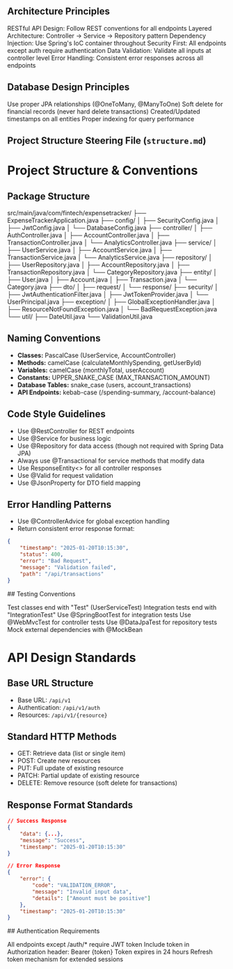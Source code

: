 ## Architecture Principles

RESTful API Design: Follow REST conventions for all endpoints
Layered Architecture: Controller → Service → Repository pattern
Dependency Injection: Use Spring's IoC container throughout
Security First: All endpoints except auth require authentication
Data Validation: Validate all inputs at controller level
Error Handling: Consistent error responses across all endpoints

## Database Design Principles

Use proper JPA relationships (@OneToMany, @ManyToOne)
Soft delete for financial records (never hard delete transactions)
Created/Updated timestamps on all entities
Proper indexing for query performance

## **Project Structure Steering File (`structure.md`)**

# Project Structure & Conventions

## Package Structure


src/main/java/com/fintech/expensetracker/
├── ExpenseTrackerApplication.java
├── config/
│   ├── SecurityConfig.java
│   ├── JwtConfig.java
│   └── DatabaseConfig.java
├── controller/
│   ├── AuthController.java
│   ├── AccountController.java
│   ├── TransactionController.java
│   └── AnalyticsController.java
├── service/
│   ├── UserService.java
│   ├── AccountService.java
│   ├── TransactionService.java
│   └── AnalyticsService.java
├── repository/
│   ├── UserRepository.java
│   ├── AccountRepository.java
│   ├── TransactionRepository.java
│   └── CategoryRepository.java
├── entity/
│   ├── User.java
│   ├── Account.java
│   ├── Transaction.java
│   └── Category.java
├── dto/
│   ├── request/
│   └── response/
├── security/
│   ├── JwtAuthenticationFilter.java
│   ├── JwtTokenProvider.java
│   └── UserPrincipal.java
├── exception/
│   ├── GlobalExceptionHandler.java
│   ├── ResourceNotFoundException.java
│   └── BadRequestException.java
└── util/
├── DateUtil.java
└── ValidationUtil.java

## Naming Conventions
- **Classes:** PascalCase (UserService, AccountController)
- **Methods:** camelCase (calculateMonthlySpending, getUserById)
- **Variables:** camelCase (monthlyTotal, userAccount)
- **Constants:** UPPER_SNAKE_CASE (MAX_TRANSACTION_AMOUNT)
- **Database Tables:** snake_case (users, account_transactions)
- **API Endpoints:** kebab-case (/spending-summary, /account-balance)

## Code Style Guidelines
- Use @RestController for REST endpoints
- Use @Service for business logic
- Use @Repository for data access (though not required with Spring Data JPA)
- Always use @Transactional for service methods that modify data
- Use ResponseEntity<> for all controller responses
- Use @Valid for request validation
- Use @JsonProperty for DTO field mapping

## Error Handling Patterns
- Use @ControllerAdvice for global exception handling
- Return consistent error response format:
```json
{
    "timestamp": "2025-01-20T10:15:30",
    "status": 400,
    "error": "Bad Request",
    "message": "Validation failed",
    "path": "/api/transactions"
}
```

## Testing Conventions

Test classes end with "Test" (UserServiceTest)
Integration tests end with "IntegrationTest"
Use @SpringBootTest for integration tests
Use @WebMvcTest for controller tests
Use @DataJpaTest for repository tests
Mock external dependencies with @MockBean

# API Design Standards

## Base URL Structure
- Base URL: `/api/v1`
- Authentication: `/api/v1/auth`
- Resources: `/api/v1/{resource}`

## Standard HTTP Methods
- GET: Retrieve data (list or single item)
- POST: Create new resources
- PUT: Full update of existing resource
- PATCH: Partial update of existing resource
- DELETE: Remove resource (soft delete for transactions)

## Response Format Standards
```json
// Success Response
{
    "data": {...},
    "message": "Success",
    "timestamp": "2025-01-20T10:15:30"
}
```
```json
// Error Response
{
    "error": {
        "code": "VALIDATION_ERROR",
        "message": "Invalid input data",
        "details": ["Amount must be positive"]
    },
    "timestamp": "2025-01-20T10:15:30"
}
```

## Authentication Requirements

All endpoints except /auth/* require JWT token
Include token in Authorization header: Bearer {token}
Token expires in 24 hours
Refresh token mechanism for extended sessions

